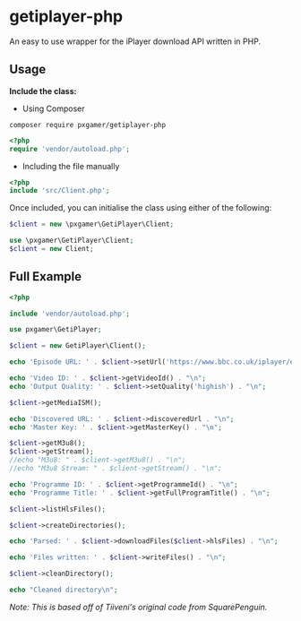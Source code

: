 # getiplayer-php

An easy to use wrapper for the iPlayer download API written in PHP.

## Usage

__Include the class:__
- Using Composer  

`composer require pxgamer/getiplayer-php`  
```php
<?php
require 'vendor/autoload.php';
```
- Including the file manually  
```php
<?php
include 'src/Client.php';
```

Once included, you can initialise the class using either of the following:

```php
$client = new \pxgamer\GetiPlayer\Client;
```
```php
use \pxgamer\GetiPlayer\Client;
$client = new Client;
```

## Full Example

```php
<?php

include 'vendor/autoload.php';

use pxgamer\GetiPlayer;

$client = new GetiPlayer\Client();

echo 'Episode URL: ' . $client->setUrl('https://www.bbc.co.uk/iplayer/episode/b088ppll/sherlock-series-4-2-the-lying-detective') . "\n";

echo 'Video ID: ' . $client->getVideoId() . "\n";
echo 'Output Quality: ' . $client->setQuality('highish') . "\n";

$client->getMediaISM();

echo 'Discovered URL: ' . $client->discoveredUrl . "\n";
echo 'Master Key: ' . $client->getMasterKey() . "\n";

$client->getM3u8();
$client->getStream();
//echo "M3u8: " . $client->getM3u8() . "\n";
//echo "M3u8 Stream: " . $client->getStream() . "\n";

echo 'Programme ID: ' . $client->getProgrammeId() . "\n";
echo 'Programme Title: ' . $client->getFullProgramTitle() . "\n";

$client->listHlsFiles();

$client->createDirectories();

echo 'Parsed: ' . $client->downloadFiles($client->hlsFiles) . "\n";

echo 'Files written: ' . $client->writeFiles() . "\n";

$client->cleanDirectory();

echo "Cleaned directory\n";

```

_Note: This is based off of Tiiveni's original code from SquarePenguin._